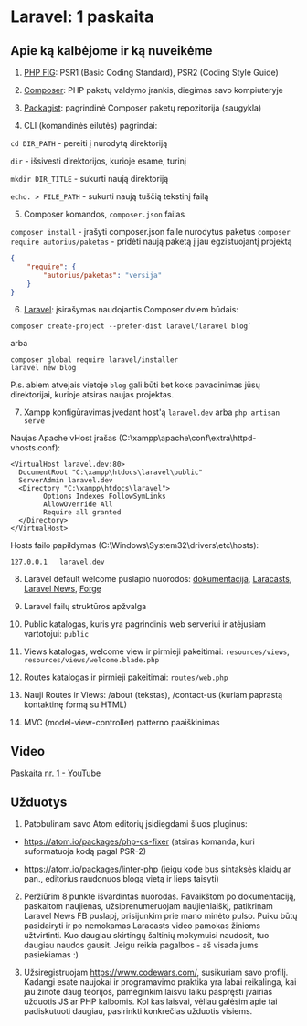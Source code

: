 # Laravel: 1 paskaita

## Apie ką kalbėjome ir ką nuveikėme

1. [PHP FIG](https://php-fig.org): PSR1 (Basic Coding Standard), PSR2 (Coding Style Guide)

2. [Composer](https://getcomposer.org): PHP paketų valdymo įrankis, diegimas savo kompiuteryje

3. [Packagist](https://packagist.org): pagrindinė Composer paketų repozitorija (saugykla)

4. CLI (komandinės eilutės) pagrindai:

`cd DIR_PATH` - pereiti į nurodytą direktoriją

`dir` - išsivesti direktorijos, kurioje esame, turinį

`mkdir DIR_TITLE` - sukurti naują direktoriją

`echo. > FILE_PATH` - sukurti naują tuščią tekstinį failą

5. Composer komandos, `composer.json` failas

`composer install` - įrašyti composer.json faile nurodytus paketus
`composer require autorius/paketas` - pridėti naują paketą į jau egzistuojantį projektą

```json
{
    "require": {
        "autorius/paketas": "versija"
    }
}
```

6. [Laravel](https://laravel.com): įsirašymas naudojantis Composer dviem būdais:

```
composer create-project --prefer-dist laravel/laravel blog`
```

arba

```
composer global require laravel/installer
laravel new blog
```

P.s. abiem atvejais vietoje `blog` gali būti bet koks pavadinimas jūsų direktorijai, kurioje atsiras naujas projektas.

7. Xampp konfigūravimas įvedant host'ą `laravel.dev` arba `php artisan serve`

Naujas Apache vHost įrašas (C:\xampp\apache\conf\extra\httpd-vhosts.conf):

```
<VirtualHost laravel.dev:80>
  DocumentRoot "C:\xampp\htdocs\laravel\public"
  ServerAdmin laravel.dev
  <Directory "C:\xampp\htdocs\laravel">
        Options Indexes FollowSymLinks
        AllowOverride All
        Require all granted
  </Directory>
</VirtualHost>
```

Hosts failo papildymas (C:\Windows\System32\drivers\etc\hosts):

```
127.0.0.1	laravel.dev
```

8. Laravel default welcome puslapio nuorodos: [dokumentacija](https://laravel.com/docs/5.4), [Laracasts](https://laracasts.com/), [Laravel News](https://laravel-news.com/), [Forge](https://forge.laravel.com)

9. Laravel failų struktūros apžvalga

11. Public katalogas, kuris yra pagrindinis web serveriui ir atėjusiam vartotojui: `public`

10. Views katalogas, welcome view ir pirmieji pakeitimai: `resources/views`, `resources/views/welcome.blade.php`

11. Routes katalogas ir pirmieji pakeitimai: `routes/web.php`

12. Nauji Routes ir Views: /about (tekstas), /contact-us (kuriam paprastą kontaktinę formą su HTML)

13. MVC (model-view-controller) patterno paaiškinimas

## Video

[Paskaita nr. 1 - YouTube](https://www.youtube.com/watch?v=AHWGjm_3Dcs)

## Užduotys

1. Patobulinam savo Atom editorių įsidiegdami šiuos pluginus:

* https://atom.io/packages/php-cs-fixer (atsiras komanda, kuri suformatuoja kodą pagal PSR-2)

* https://atom.io/packages/linter-php (jeigu kode bus sintaksės klaidų ar pan., editorius raudonuos blogą vietą ir lieps taisyti)

2. Peržiūrim 8 punkte išvardintas nuorodas. Pavaikštom po dokumentaciją, paskaitom naujienas, užsiprenumeruojam naujienlaiškį, patikrinam Laravel News FB puslapį, prisijunkim prie mano minėto pulso. Puiku būtų pasidairyti ir po nemokamas Laracasts video pamokas žinioms užtvirtinti. Kuo daugiau skirtingų šaltinių mokymuisi naudosit, tuo daugiau naudos gausit. Jeigu reikia pagalbos - aš visada jums pasiekiamas :)

3. Užsiregistruojam https://www.codewars.com/, susikuriam savo profilį. Kadangi esate naujokai ir programavimo praktika yra labai reikalinga, kai jau žinote daug teorijos, pamėginkim laisvu laiku paspręsti įvairias užduotis JS ar PHP kalbomis. Kol kas laisvai, vėliau galėsim apie tai padiskutuoti daugiau, pasirinkti konkrečias užduotis visiems.
